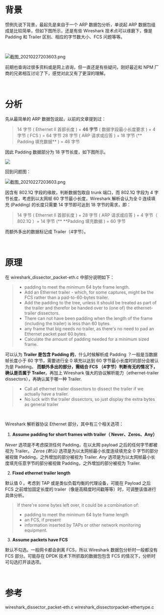 # 背景
惯例先说下背景，最起先是来自于一个 ARP 数据包分析，单说起 ARP 数据包组成是比较简单，但如下图所示，还是有些 Wireshark 技术点可以琢磨下，像是 Padding 和 Trailer 区别、相应的字节数大小、FCS 问题等等。

<br/>

![截图_20210227203603.png](https://cdn.nlark.com/yuque/0/2021/png/2777842/1614429377326-ac3df82d-34a4-4c4e-9c93-8885fde69445.png#align=left&display=inline&height=215&margin=%5Bobject%20Object%5D&name=%E6%88%AA%E5%9B%BE_20210227203603.png&originHeight=215&originWidth=729&size=12764&status=done&style=none&width=729)

前期也查询过很多资料或是网上咨询，但一直还是有些疑问，刚好最近和 NPM 厂商的兄弟相互讨论了下，感觉对此又有了更深的理解。

<br/>

# 分析
先从最简单的 ARP 数据包说起，以前的文章提到过：
> 14 字节 ( Ethernet II 首部长度 ) + **46 字节** ( 数据字段最小长度要求 ) + 4 字节 ( FCS ) = 64 字节
> 28 字节 ( ARP 请求或应答 ) + 18 字节 (** Padding 填充数据** ) = 46 字节

因此 Padding 数据部分为 18 字节长度，如下图所示。

![](https://cdn.nlark.com/yuque/0/2021/png/2777842/1614432848675-e7ec177b-081c-42cc-afb5-f90b4fd53729.png#align=left&display=inline&height=470&margin=%5Bobject%20Object%5D&originHeight=470&originWidth=946&size=0&status=done&style=none&width=946)

回到问题图：

![截图_20210227203603.png](https://cdn.nlark.com/yuque/0/2021/png/2777842/1614429377326-ac3df82d-34a4-4c4e-9c93-8885fde69445.png#align=left&display=inline&height=215&margin=%5Bobject%20Object%5D&name=%E6%88%AA%E5%9B%BE_20210227203603.png&originHeight=215&originWidth=729&size=12764&status=done&style=none&width=729)

因含有 802.1Q 字段的缘故，判断数据包取自 trunk 端口，而 802.1Q 字段为 4 字节长度，考虑到以太网帧 60 字节最小长度，Wireshark 解析会认为全 0 连续填充 (Padding) 的长度只需要 14 字节即可达到 18 字节的需求，即：
> 14 字节 ( Ethernet II 首部长度 ) + 28 字节 ( ARP 请求或应答 ) + 4 字节（ 802.1Q ）+ 14 字节 (** **Padding 填充数据 )  = 60 字节

而额外多出的数据标记成 Trailer（4字节）。

<br/>

# 原理
在 wireshark_dissector_packet-eth.c 中部分说明如下：
> - padding to meet the minimum 64 byte frame length.
> - Add an Ethernet trailer - which, for some captures, might be the FCS rather than a pad-to-60-bytes trailer.
> - Add the padding to the tree, unless it should be treated as part of the trailer and therefor be handed over to (one of) the ethernet-trailer dissectors.
> - There can not have been padding when the length of the frame (including the trailer) is less than 60 bytes.
> - any frame that big needs no trailer, as there's no need to pad an Ethernet packet past 60 bytes.
> - Calculate the amount of padding needed for a minimum sized frame.

可以认为 **Trailer 是包含 Padding 的**，什么时候解析成 Padding ？一般是当数据帧长度小于 60 字节，需要进行全 0 填充以达到 60 字节最小长度时的部分会被认为是 Padding。
**而额外多出的部分，需结合 FCS （4字节）判断有无的情况下，确认是否属于 Trailer**。再加上 Wireshark 强大的协议解析能力（ethernet-trailer dissectors），再确认属于哪一种 Trailer.
> - Call all ethernet trailer dissectors to dissect the trailer if we actually have a trailer.
> - No luck with the trailer dissectors, so just display the extra bytes as general trailer

<br/>

Wireshark 解析器协议 Ethernet 部分，其中有三个相关选项：

1. **Assume padding for short frames with trailer（ Never、Zeros、Any）**

_Never_ 选项是不考虑探测任何 Padding，在以太网 payload 之后的任何字节都被视为 Trailer。
_Zeros (默认)_ 选项是为以太网帧最小长度连续填充全 0 字节的部分被视做 Padding，之外增加的部分被视为 Trailer.
_Any_ 选项是为以太网帧最小长度填充任意字节的部分被视做 Padding，之外增加的部分被视为 Trailer.


2. **Fixed ethernet trailer length**

默认值 0 。考虑到 TAP 或是类似负载均衡的代理设备，可能在 Payload 之后 FCS 之前增加固定长度的 trailer（像是高精度时间戳等等）时，可调整该值进行具体分析。
> If there're some bytes left over, it could be a combination of:
> - padding to meet the minimum 64 byte frame length
> - an FCS, if present
> - information inserted by TAPs or other network monitoring equipment.


3. **Assume packets have FCS**

默认不勾选。一般网卡都会剥离 FCS，所以 Wireshark 数据包分析时一般都没有 FCS 部分。可能存在 DPDK 技术下所抓取的数据包包含 FCS 的情况下，分析时可勾选打开该选项。

<br/>

# 参考
wireshark_dissector_packet-eth.c
wireshark_dissectorpacket-ethertype.c


